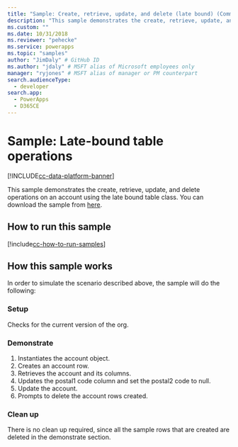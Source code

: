 ```yaml
---
title: "Sample: Create, retrieve, update, and delete (late bound) (Common Data Service) | Microsoft Docs" # Intent and product brand in a unique string of 43-59 chars including spaces
description: "This sample demonstrates the create, retrieve, update, and delete operations on an account using the late bound Entity class." # 115-145 characters including spaces. This abstract displays in the search result.
ms.custom: ""
ms.date: 10/31/2018
ms.reviewer: "pehecke"
ms.service: powerapps
ms.topic: "samples"
author: "JimDaly" # GitHub ID
ms.author: "jdaly" # MSFT alias of Microsoft employees only
manager: "ryjones" # MSFT alias of manager or PM counterpart
search.audienceType: 
  - developer
search.app: 
  - PowerApps
  - D365CE
---
```

# Sample: Late-bound table operations

[!INCLUDE[cc-data-platform-banner](../../../../includes/cc-data-platform-banner.md)]

<!-- show deep insert equivalent 

sample-initialize-record-existing-record.md
sample-create-retrieve-update-delete-late-bound.md

https://docs.microsoft.com/dynamics365/customer-engagement/developer/org-service/sample-create-retrieve-update-delete-late-bound

-->
This sample demonstrates the create, retrieve, update, and delete operations on an account using the late bound table class. You can download the sample from [here](https://github.com/Microsoft/PowerApps-Samples/tree/master/cds/orgsvc/C%23/LateBoundEntityOperations).

## How to run this sample

[!include[cc-how-to-run-samples](../../includes/cc-how-to-run-samples.md)]


## How this sample works

In order to simulate the scenario described above, the sample will do the following:

### Setup

Checks for the current version of the org.


### Demonstrate

1. Instantiates the account object.
1. Creates an account row.
1. Retrieves the account and its columns.
1. Updates the postal1 code column and set the postal2 code to null.
1. Update the account. 
1. Prompts to delete the account rows created.


### Clean up

There is no clean up required, since all the sample rows that are created are deleted in the demonstrate section.
